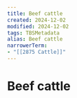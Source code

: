```yaml
---
title: Beef cattle
created: 2024-12-02
modified: 2024-12-02
tags: TBSMetadata
alias: Beef cattle
narrowerTerm:
- "[[2875 Cattle]]"
---
```

# Beef cattle
